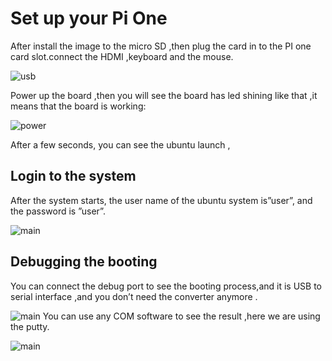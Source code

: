 # Set up your Pi One
After install the image to the micro SD ,then plug the card in to the PI one card slot.connect the HDMI ,keyboard and the mouse.

![usb](/img/pi-one/getting-started/peripherals/usb_connect.png)


Power up the board ,then you will see the board has led shining like that ,it means that the board is working:

![power](/img/pi-one/getting-started/peripherals/power_connect.png)


After a few seconds, you can see the ubuntu launch ,


## Login to the system
After the system starts, the user name of the ubuntu system is”user”, and the password is ”user”.

![main](/img/pi-one/getting-started/peripherals/main.png)

## Debugging the booting 
You can connect the debug port to see the booting process,and it is USB to serial interface ,and you don’t need the converter anymore .

![main](/img/pi-one/getting-started/peripherals/putty_config.png)
You can use any COM software to see the result ,here we are using the putty.

![main](/img/pi-one/getting-started/peripherals/putty_logs.png)

